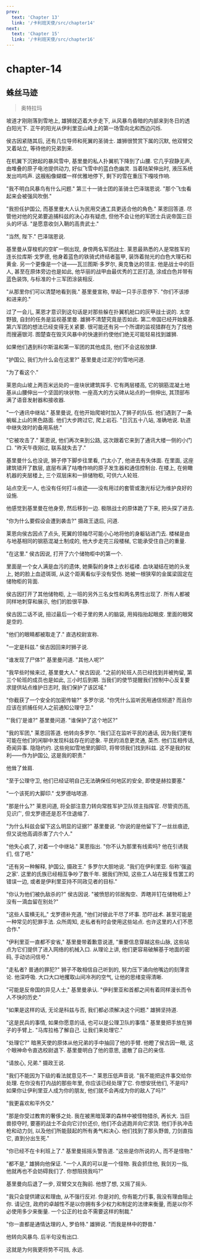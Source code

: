 ```yaml
---
prev:
  text: 'Chapter 13'
  link: '/卡利班天使/src/chapter14'
next:
  text: 'Chapter 15'
  link: '/卡利班天使/src/chapter16'
---
```


# chapter-14

## 蛛丝马迹

> 奥特拉玛

坡道才刚刚落到雪地上, 雄狮就迈着大步走下, 从风暴鸟昏暗的内部来到冬日的透白阳光下. 正午的阳光从伊利里亚山峰上的第一场雪向北和西边闪烁.

侯古因紧随其后, 还有几位导师和死翼的圣骑士. 雄狮很赞赏下属的沉默, 他双臂交叉着站立, 等待他的兄弟到来.

在机翼下沉掀起的暴风雪中, 基里曼的私人扑翼机下降到了山腰. 它几乎寂静无声, 由堆叠的原子电池提供动力, 好似飞雪中的蓝白色幽灵. 当着陆架伸出时, 液压系统发出呜呜声. 这艘船像蝴蝶一样优雅地停下, 剩下的雪在重压下嘎吱作响.

"我不明白风暴鸟有什么问题." 第三十一骑士团的圣骑士巴泽瑞恩说. "那个飞虫看起来会被强风吹倒."

"我担任护国公, 而基里曼大人认为民用交通工具更适合他的角色." 莱恩回答道. 尽管他对他的兄弟要追捕科兹的决心存有疑虑, 但他不会让他的军团士兵说帝国三巨头的坏话. "是愿意收剑入鞘的高贵武士."

"当然, 陛下." 巴泽瑞恩说.

基里曼从穿梭机的空旷一侧出现, 身傍两名军团战士. 莱恩最熟悉的人是常胜军的连长拉库斯·戈罗德, 他身着蓝色的铁骑式终结者盔甲, 装饰着抛光的白色大理石和黄金. 另一个更像是一个谜——瓦兰图斯·多罗尔, 奥克鲁达的领主. 他是战士中的巨人, 甚至在原体旁边也是如此, 他华丽的战甲由最优秀的工匠打造, 涂成白色并带有蓝色装饰, 与标准的十三军团涂装相反.

"从那里你们可以清楚地看到我." 基里曼宣称, 举起一只手示意停下. "你们不该掺和进来的."

过了一会儿, 莱恩才意识到这句话是对那些躲在扑翼机舱口的灰甲战士说的. 太空野狼, 自封的任务是监视基里曼. 雄狮不清楚究竟是否如此. 第二帝国已经开始奠基. 第六军团的想法已经变得无关紧要. 很可能还有另一个所谓的监视猎群在为了找他而搜遍银河. 图楚查在毁灭风暴中的快速折约使他们绝无可能轻易找到雄狮.

如果他们遇到科尔斯温和第一军团的其他成员, 他们不会这般放肆.

"护国公, 我们为什么会在这里?" 基里曼走过泥泞的雪地问道.

"为了看这个."

莱恩向山坡上两百米远处的一座块状建筑挥手. 它有两层楼高, 它的钢筋混凝土地基从山腰伸出一个坚固的块状物. 一座高大的方尖碑从站点的一侧伸出, 其顶部布满了语音发射器和接收器.

"一个通讯中继站." 基里曼说, 在他开始爬坡时加入了狮子的队伍. 他们遇到了一条蜿蜒上山的黑色路面. 他们大步跨过它, 爬上岩石. "日沉五十八站, 准确地说. 轨道中继失效时的备用系统."

"它被攻击了." 莱恩说, 他们再次来到公路, 这次跟着它来到了通讯大楼一侧的小门口. "昨天午夜刚过, 联系就失去了."

基里曼什么也没说, 狮子停下脚步往里看, 门太小了, 他进去有失体面. 在里面, 这座建筑错开了数层, 底层布满了咕噜作响的原子发生器和通信控制台. 在楼上, 在俯瞰机器的夹层楼上, 三个双层床和一排储物柜, 可供六人轮班.

站点空无一人, 也没有任何打斗痕迹——没有用过的套管或激光标记为维护良好的设施.

他感觉到基里曼在他身旁, 然后移到一边. 极限战士的原体跪了下来, 把头探了进去.

"你为什么要假设会遭到袭击?" 摄政王退后, 问道.

莱恩向侯古因点了点头, 死翼的领袖尽可能小心地将他的身躯钻进门去. 楼梯是由与地基相同的钢筋混凝土制成的, 他大步走完三段楼梯, 它能承受住自己的重量.

"在这里." 侯古因说, 打开了六个储物柜中的第一个.

里面是一个女人满是血污的遗体, 她撕裂的身体上衣衫褴褛. 血块凝结在她的头发上, 她的脸上血迹斑斑, 从这个距离看似乎没有受伤. 她被一根狭窄的金属梁固定在储物柜的背面.

侯古因打开了其他储物柜, 上一班的另外三名女性和两名男性出现了. 所有人都被同样地刺穿和展示, 他们的脸很平静.

侯古因二话不说, 扭过最后一个柜子里的男人的脑袋, 用拇指抬起眼皮. 里面的眼窝是空的.

"他们的眼睛都被取走了." 直选校尉宣称.

"一定是科兹." 侯古因回来时狮子说.

"谁发现了尸体?" 基里曼问道. "其他人呢?"

"我早些时候来过, 基里曼大人." 侯古因说. "之前的轮班人员已经找到并被拘留, 第三个轮班的成员也是如此, 三小时后到期. 当我们的使节提醒我们控制中心反复要求提供站点维护日志时, 我们保护了该区域."

"你截获了一个安全的加密传输?" 多罗尔说. "你凭什么监听民用通信频道? 而且你应该在抓捕任何人之前通知公理守卫."

"'我们'是谁?" 基里曼问道. "谁保护了这个地区?"

"我的军团," 莱恩回答道. 他转向多罗尔. "我们正在监听平民的通话, 因为我们更有可能在他们的闲聊中发现科兹存在的迹象. 平民的消息更灵通, 英杰. 他们互相传话, 奇闻异事. 隐隐约约. 这些宛如雪地里的脚印, 将带领我们找到科兹. 这不是我的权利——作为护国公, 这是我的职责."

他耸了耸肩.

"至于公理守卫, 他们已经证明自己无法确保任何地区的安全, 即使是赫拉要塞."

"一个该死的大脚印." 戈罗德咕哝道.

"那是什么?" 莱恩问道, 将全部注意力转向常胜军护卫队领主指挥官. 尽管资历高, 见识广, 但戈罗德还是忍不住退缩了.

"为什么科兹会留下这么明显的证据?" 基里曼说. "你说的是他留下了一丝丝痕迹, 但又说他高调杀害了六个人."

"他失心疯了, 对着一个中继站." 莱恩指出. "你不认为那里有线索吗? 他在引诱我们, 信了吧."

"还有另一种解释, 护国公, 摄政王." 多罗尔大胆地说. "我们在伊利里亚. 俗称'强盗之家'. 这里的氏族已经相互争吵了数千年. 据我们所知, 这些工人站在报复性罢工的错误一边, 或者是伊利里亚持不同政见者的目标."

"你认为他们被仇敌杀的?" 侯古因说. "被愤怒的邻居掏空、弄瞎并钉在储物柜上? 没有一滴血留在别处?"

"这些人蛮横无礼," 戈罗德补充道, "他们对彼此干尽了坏事. 恐吓战术. 甚至可能是一种常见的犯罪手法. 众所周知, 走私者有时会使用这些站点. 也许这里的人们不愿合作."

"伊利里亚一直都不安省," 基里曼带着歉意说道, "重要信息穿越这些山脉, 这些站点为它们提供了进入网络的机械入口. 从理论上讲, 他们更容易破解基于地面的密码, 手动访问信号."

"走私者? 普通的罪犯?" 狮子不敢相信自己听到的, 努力压下涌向他嘴边的刻薄言论. 他深呼吸. 大口大口地攫取山间冷冽的空气, 让他的思绪变得清晰.

"可能是反帝国的异见人士," 基里曼承认. "伊利里亚和首都之间有着同样漫长而令人不快的历史."

"如果是这样的话, 无论是科兹与否, 我们都必须解决这个问题." 雄狮坚持道.

"这是民兵的事情, 如果你愿意的话, 也可以是公理卫队的事情." 基里曼把手放在狮子的手臂上. "马库拉格了解自己. 让我们来处理它."

"处理它?" 暗黑天使的原体从他兄弟的手中抽回了他的手臂. 他瞪了侯古因一眼, 这个眼神命令直选校尉退下. 基里曼明白了他的意思, 遣散了自己的亲信.

"请放心, 兄弟." 摄政王说.

"我们不能因为下级的看法就意见不一." 莱恩压低声音说. "我不能把这件事交给你处理. 在你没有打内战的那些年里, 你应该已经处理了它. 你想安抚他们, 不是吗? 如果你让伊利里亚人成为你的朋友, 他们就不会再成为你的敌人了吗?"

"我更喜欢和平外交."

"那是你受过教育的奢侈之处. 我在被黑暗笼罩的森林中被怪物猎杀, 再长大. 当巨兽掠夺时, 要塞的战士不会向它讨价还价, 他们不会逃跑并向它求饶. 他们手执冲击枪和动力剑, 以及他们所能鼓起的所有勇气和决心. 他们找到了那头野兽, 刀剑直指它, 直到分出生死."

"你已经不在卡利班上了." 基里曼摇摇头警告道. "这些是你所说的人, 而不是怪物."

"都不是," 雄狮向他保证. "一个人真的可以是一个怪物. 我会抓住他, 我剑刃一指, 他就再也不会妨碍我们了. 你想阻挠我吗?"

基里曼向后退了一步, 双臂交叉在胸前. 他想了想, 又摇了摇头.

"我只会提供建议和理由, 从不强行反对. 你是对的, 你有能力行事, 我没有理由阻止你. 请记住, 政府的卓越性不是以你拥有多少权力和制定的法律来衡量, 而是以你不必使用多少来衡量. 一个公正的社会不需要这样的制裁."

"你一直都是通情达理的人, 罗伯特." 雄狮说. "而我是林中的野兽."

他转向风暴鸟. 后半句没有出口.

这就是为何我更将势不可挡, 永远.
